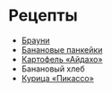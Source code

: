 # Рецепты

- [Брауни](brownie.md)
- [Банановые панкейки](pancakes.md)
- [Картофель «Айдахо»](potato.md)
- Банановый хлеб
- [Курица «Пикассо»](kuriza.md)
